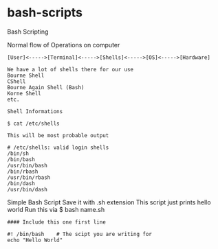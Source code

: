 # bash-scripts
Bash Scripting

Normal flow of Operations on computer

	[User]<----->[Terminal]<----->[Shells]<----->[OS]<----->[Hardware]
	
	We have a lot of shells there for our use
	Bourne Shell
	CShell
	Bourne Again Shell (Bash)
	Korne Shell
	etc.
	
	Shell Informations
	
	$ cat /etc/shells
	
	This will be most probable output
	
	# /etc/shells: valid login shells
	/bin/sh
	/bin/bash
	/usr/bin/bash
	/bin/rbash
	/usr/bin/rbash
	/bin/dash
	/usr/bin/dash
	
Simple Bash Script	Save it with .sh extension
This script just prints hello world
Run this via 
 $ bash name.sh

	#### Include this one first line
	
	#! /bin/bash	# The scipt you are writing for
	echo "Hello World"
	
	
